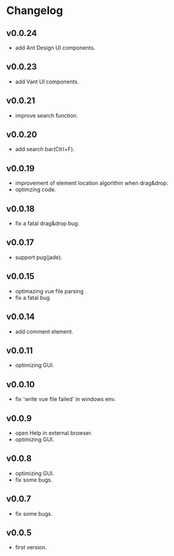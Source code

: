 # Changelog

## v0.0.24
* add Ant Design UI components.

## v0.0.23
* add Vant UI components.

## v0.0.21
* improve search function.

## v0.0.20
* add search bar(Ctrl+F).

## v0.0.19
* improvement of element location algorithm when drag&drop.
* optimzing code.

## v0.0.18
* fix a fatal drag&drop bug.

## v0.0.17
* support pug(jade).

## v0.0.15
* optimazing vue file parsing
* fix a fatal bug

## v0.0.14
* add comment element.

## v0.0.11
* optimizing GUI.
  
## v0.0.10
* fix 'write vue file failed' in windows env.

## v0.0.9
* open Help in external browser.
* optimizing GUI.

## v0.0.8
* optimizing GUI.
* fix some bugs.

## v0.0.7
* fix some bugs.

## v0.0.5
* first version.
